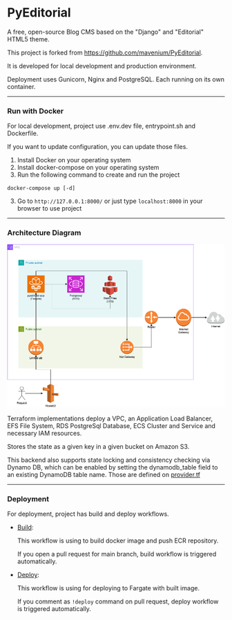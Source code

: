 # PyEditorial
A free, open-source Blog CMS based on the "Django" and "Editorial" HTML5 theme.

This project is forked from https://github.com/mavenium/PyEditorial.

It is developed for local development and production environment. 

Deployment uses Gunicorn, Nginx and PostgreSQL. Each running on its own container.


------------
### Run with Docker

For local development, project use .env.dev file, entrypoint.sh and Dockerfile. 

If you want to update configuration, you can update those files.

1. Install Docker on your operating system
2. Install docker-compose on your operating system
3. Run the following command to create and run the project
```
docker-compose up [-d]
```
3. Go to  `http://127.0.0.1:8000/` or just type `localhost:8000` in your browser to use project
------------



### Architecture Diagram

![Architecture Diagram](./aws.drawio.png)

Terraform implementations deploy a VPC, an Application Load Balancer, EFS File System, RDS PostgreSql Database, ECS Cluster and Service and necessary IAM resources.

Stores the state as a given key in a given bucket on Amazon S3. 

This backend also supports state locking and consistency checking via Dynamo DB, which can be enabled by setting the dynamodb_table field to an existing DynamoDB table name. Those are defined on [provider.tf](./terraform/provider.tf)


------------

### Deployment

For deployment, project has build and deploy workflows. 

- [Build](.github/workflows/build.yaml):

  This workflow is using to build docker image and push ECR repository. 
  
  If you open a pull request for main branch, build workflow is triggered automatically.

- [Deploy](.github/workflows/deploy-to-ecs.yaml):

  This workflow is using for deploying to Fargate with built image. 
  
  If you comment as `!deploy` command on pull request, deploy workflow is triggered automatically.